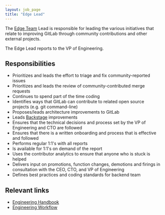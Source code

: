 ```yaml
---
layout: job_page
title: "Edge Lead"
---
```


The [Edge Team](/handbook/edge) Lead is responsible for leading the various
initiatives that relate to improving GitLab through community contributions
and other external projects.

The Edge Lead reports to the VP of Engineering.

## Responsibilities

* Prioritizes and leads the effort to triage and fix community-reported issues
* Prioritizes and leads the review of community-contributed merge requests
* Continues to spend part of the time coding
* Identifies ways that GitLab can contribute to related open source projects (e.g. git command-line)
* Proposes/leads architecture improvements to GitLab
* Leads [Backstage](/jobs/specialist/backstage/) improvements
* Ensures that the technical decisions and process set by the VP of Engineering and CTO are followed
* Ensures that there is a written onboarding and process that is effective and followed
* Performs regular 1:1's with all reports
* Is available for 1:1's on demand of the report
* Uses the contributor analytics to ensure that anyone who is stuck is helped
* Delivers input on promotions, function changes, demotions and firings in consultation with the CEO, CTO, and VP of Engineering
* Defines best practices and coding standards for backend team

## Relevant links

- [Engineering Handbook](/handbook/engineering)
- [Engineering Workflow](/handbook/engineering/workflow)
